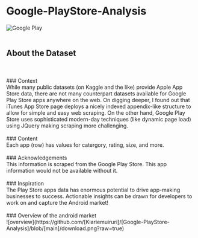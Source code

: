 # Google-PlayStore-Analysis

![Google Play](https://upload.wikimedia.org/wikipedia/commons/7/78/Google_Play_Store_badge_EN.svg) </br>
</br>
## About the Dataset 
</br>
</br>
### Context </br>
While many public datasets (on Kaggle and the like) provide Apple App Store data, there are not many counterpart datasets available for Google Play Store apps anywhere on the web. On digging deeper, I found out that iTunes App Store page deploys a nicely indexed appendix-like structure to allow for simple and easy web scraping. On the other hand, Google Play Store uses sophisticated modern-day techniques (like dynamic page load) using JQuery making scraping more challenging.
</br>
</br>
### Content</br>
Each app (row) has values for catergory, rating, size, and more.
</br>
</br>
### Acknowledgements</br>
This information is scraped from the Google Play Store. This app information would not be available without it.
</br>
</br>
### Inspiration</br>
The Play Store apps data has enormous potential to drive app-making businesses to success. Actionable insights can be drawn for developers to work on and capture the Android market!
</br>
</br>
### Overview of the android market
</br>
![overview](https://github.com/[Kiariemuiruri]/[Google-PlayStore-Analysis]/blob/[main]/download.png?raw=true)
